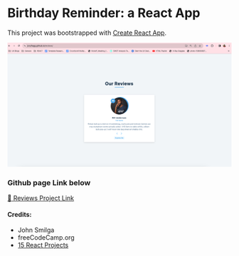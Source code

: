 # Birthday Reminder: a React App

This project was bootstrapped with [Create React App](https://github.com/facebook/create-react-app).

![1688319569023](image/README/1688319569023.png)

### Github page Link below

[🌟 Reviews Project Link](https://jovyflagg.github.io/reviews/)

#### Credits:

* John Smilga
* freeCodeCamp.org
* [15 React Projects](https://www.youtube.com/watch?v=a_7Z7C_JCyo&t=614s)

